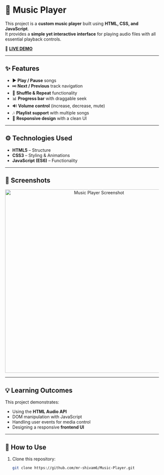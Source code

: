 # 🎵 Music Player  

This project is a **custom music player** built using **HTML, CSS, and JavaScript**.  
It provides a **simple yet interactive interface** for playing audio files with all essential playback controls.  

🚀 **[LIVE DEMO](https://mr-shivam6.github.io/Music-Player/)**  

---

## ✨ Features  

- ▶️ **Play / Pause** songs  
- ⏭️ **Next / Previous** track navigation  
- 🔀 **Shuffle & Repeat** functionality  
- 📊 **Progress bar** with draggable seek  
- 🔊 **Volume control** (increase, decrease, mute)  
- 🎶 **Playlist support** with multiple songs  
- 🎨 **Responsive design** with a clean UI  

---

## ⚙️ Technologies Used  

- **HTML5** – Structure  
- **CSS3** – Styling & Animations  
- **JavaScript (ES6)** – Functionality  

---

## 📸 Screenshots  

<p align="center">
  <img src="images/screenshot.png" alt="Music Player Screenshot" width="600">
</p>

---



## 💡 Learning Outcomes  

This project demonstrates:  
- Using the **HTML Audio API**  
- DOM manipulation with JavaScript  
- Handling user events for media control  
- Designing a responsive **frontend UI**  

---

## 📌 How to Use  

1. Clone this repository:  
   ```bash
   git clone https://github.com/mr-shivam6/Music-Player.git
